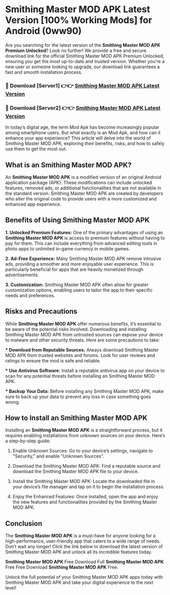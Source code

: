# Smithing Master MOD APK Latest Version [100% Working Mods] for Android (0ww90)

Are you searching for the latest version of the <strong>Smithing Master MOD APK Premium Unlocked</strong>? Look no further! We provide a free and secure download link for the official Smithing Master MOD APK Premium Unlocked, ensuring you get the most up-to-date and trusted version. Whether you're a new user or someone looking to upgrade, our download link guarantees a fast and smooth installation process.


<h3>🔴 Download [Server1] 👉👉 <a href="https://getmodsapk.pages.dev?q=Smithing+Master+MOD+APK&ref=4R3">Smithing Master MOD APK Latest Version</a></h3>

<h3>🔴 Download [Server2] 👉👉 <a href="https://getmodsapk.pages.dev?q=Smithing+Master+MOD+APK&ref=4R3">Smithing Master MOD APK Latest Version</a></h3>


In today’s digital age, the term Mod Apk has become increasingly popular among smartphone users. But what exactly is an Mod Apk, and how can it enhance your app experience? This article will delve into the world of Smithing Master MOD APK, exploring their benefits, risks, and how to safely use them to get the most out.


<h2>What is an Smithing Master MOD APK?</h2>

An <strong>Smithing Master MOD APK</strong> is a modified version of an original Android application package (APK). These modifications can include unlocked features, removed ads, or additional functionalities that are not available in the standard version. Smithing Master MOD APK are created by developers who alter the original code to provide users with a more customized and enhanced app experience.


<h2>Benefits of Using Smithing Master MOD APK</h2>

<strong> 1. Unlocked Premium Features:</strong> One of the primary advantages of using an <strong>Smithing Master MOD APK</strong> is access to premium features without having to pay for them. This can include everything from advanced editing tools in photo apps to unlimited in-game currency in mobile games.

<strong> 2. Ad-Free Experience:</strong> Many Smithing Master MOD APK remove intrusive ads, providing a smoother and more enjoyable user experience. This is particularly beneficial for apps that are heavily monetized through advertisements.

<strong> 3. Customization:</strong> Smithing Master MOD APK often allow for greater customization options, enabling users to tailor the app to their specific needs and preferences.


<h2>Risks and Precautions</h2>

While <strong>Smithing Master MOD APK</strong> offer numerous benefits, it’s essential to be aware of the potential risks involved. Downloading and installing Smithing Master MOD APK from untrusted sources can expose your device to malware and other security threats. Here are some precautions to take:

<strong> * Download from Reputable Sources:</strong> Always download Smithing Master MOD APK from trusted websites and forums. Look for user reviews and ratings to ensure the mod is safe and reliable.

<strong> * Use Antivirus Software:</strong> Install a reputable antivirus app on your device to scan for any potential threats before installing an Smithing Master MOD APK.

<strong> * Backup Your Data:</strong> Before installing any Smithing Master MOD APK, make sure to back up your data to prevent any loss in case something goes wrong.


<h2>How to Install an Smithing Master MOD APK</h2>

Installing an <strong>Smithing Master MOD APK</strong> is a straightforward process, but it requires enabling installations from unknown sources on your device. Here’s a step-by-step guide:

 1. Enable Unknown Sources: Go to your device’s settings, navigate to "Security," and enable "Unknown Sources".

 2. Download the Smithing Master MOD APK: Find a reputable source and download the Smithing Master MOD APK file to your device.

 3. Install the Smithing Master MOD APK: Locate the downloaded file in your device’s file manager and tap on it to begin the installation process.

 4. Enjoy the Enhanced Features: Once installed, open the app and enjoy the new features and functionalities provided by the Smithing Master MOD APK.


<h2><strong>Conclusion</strong></h2>

The <strong>Smithing Master MOD APK</strong> is a must-have for anyone looking for a high-performance, user-friendly app that caters to a wide range of needs. Don’t wait any longer! Click the link below to download the latest version of Smithing Master MOD APK and unlock all its incredible features today.

<strong>Smithing Master MOD APK</strong> Free Download Full <strong>Smithing Master MOD APK</strong> Free Free Download <strong>Smithing Master MOD APK</strong> Free.

Unlock the full potential of your Smithing Master MOD APK apps today with Smithing Master MOD APK and take your digital experience to the next level!